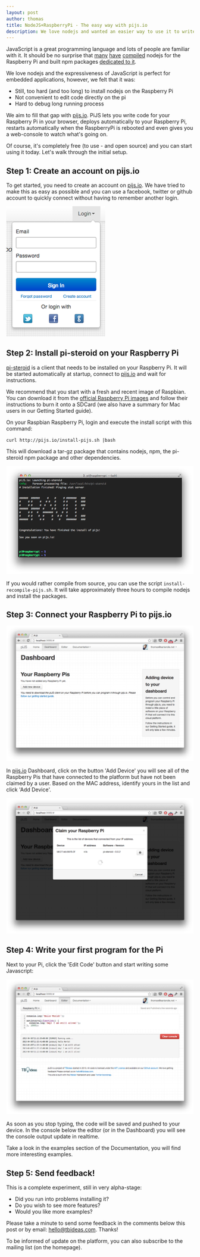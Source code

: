 ```yaml
---
layout: post
author: thomas
title: NodeJS+RaspberryPi - The easy way with pijs.io
description: We love nodejs and wanted an easier way to use it to write programs for the Raspberry Pi. pijs.io let's you run programs on your raspberry pi from your browser.
---
```


JavaScript is a great programming language and lots of people are familiar with it. It should be no surprise that [many][nodepi1] [have][nodepi2] [compiled][nodepi3] nodejs for the Raspberry Pi and built npm packages [dedicated to it][npmpi1].

We love nodejs and the expressiveness of JavaScript is perfect for embedded applications, however, we felt that it was:
 * Still, too hard (and too long) to install nodejs on the Raspberry Pi
 * Not convenient to edit code directly on the pi
 * Hard to debug long running process

We aim to fill that gap with [pijs.io]. PiJS lets you write code for your Raspberry Pi in your browser, deploys automatically to your Raspberry Pi, restarts automatically when the RaspberryPi is rebooted and even gives you a web-console to watch what's going on.

Of course, it's completely free (to use - and open source) and you can start using it today. Let's walk through the initial setup.

<!-- more -->

## Step 1: Create an account on pijs.io

To get started, you need to create an account on [pijs.io]. We have tried to make this as easy as possible and you can use a facebook, twitter or github account to quickly connect without having to remember another login.

![Create an account on pijs](/blog/img/pijs-login.png)

## Step 2: Install pi-steroid on your Raspberry Pi

[pi-steroid] is a client that needs to be installed on your Raspberry Pi. It will be started automatically at startup, connect to [pijs.io] and wait for instructions.

We recommend that you start with a fresh and recent image of Raspbian. You can download it from the [official Raspberry Pi images][rpi-images] and follow their instructions to burn it onto a SDCard (we also have a summary for Mac users in our Getting Started guide).

On your Raspbian Raspberry Pi, login and execute the install script with this command:
    
    curl http://pijs.io/install-pijs.sh |bash

This will download a tar-gz package that contains nodejs, npm, the pi-steroid npm package and other dependencies.

![Installing pijs on your Raspberry Pi](/blog/img/pijs-install.png)

If you would rather compile from source, you can use the script `install-recompile-pijs.sh`. It will take approximately three hours to compile nodejs and install the packages.

## Step 3: Connect your Raspberry Pi to pijs.io

![pijs.io dashboard](/blog/img/pijs-connect1.png)

In [pijs.io] Dashboard, click on the button 'Add Device' you will see all of the Raspberry Pis that have connected to the platform but have not been claimed by a user. Based on the MAC address, identify yours in the list and click 'Add Device'.

![Add a new device to pijs.io](/blog/img/pijs-connect2.png)

## Step 4: Write your first program for the Pi

Next to your Pi, click the 'Edit Code' button and start writing some Javascript:

![Edit your code in pijs.io](/blog/img/pijs-editor.png)

As soon as you stop typing, the code will be saved and pushed to your device. In the console below the editor (or in the Dashboard) you will see the console output update in realtime.

Take a look in the examples section of the Documentation, you will find more interesting examples.

## Step 5: Send feedback!

This is a complete experiment, still in very alpha-stage:

 * Did you run into problems installing it?
 * Do you wish to see more features?
 * Would you like more examples?

Please take a minute to send some feedback in the comments below this post or by email: hello@tbideas.com. Thanks!

To be informed of update on the platform, you can also subscribe to the mailing list (on the homepage).


[nodepi1]: http://blog.tomg.co/post/21322413373/how-to-install-node-js-on-your-raspberry-pi
[nodepi2]: http://www.kitware.com/blog/home/post/433
[nodepi3]: http://jeelabs.org/2013/01/06/node-js-on-raspberry-pi/
[npmpi1]: https://npmjs.org/package/rpi-gpio
[pi-steroid]: https://github.com/tbideas/pi-steroid
[pijs.io]: http://pijs.io
[pirgb]: /blog/2013/02/controling-a-high-power-rgb-led-with-a-raspberry-pi
[rpi-images]: http://www.raspberrypi.org/downloads